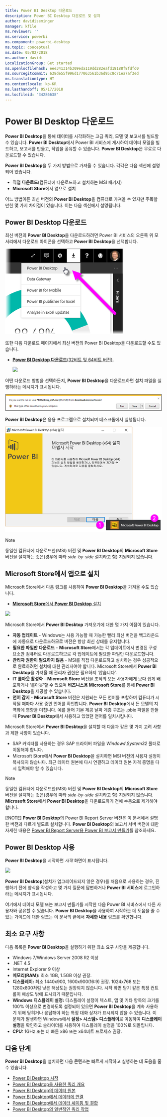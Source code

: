 ```yaml
---
title: Power BI Desktop 다운로드
description: Power BI Desktop 다운로드 및 설치
author: davidiseminger
manager: kfile
ms.reviewer: ''
ms.service: powerbi
ms.component: powerbi-desktop
ms.topic: conceptual
ms.date: 05/02/2018
ms.author: davidi
LocalizationGroup: Get started
ms.openlocfilehash: eee341314b309eda119dd282eafd18188f8fdfd0
ms.sourcegitcommit: 638de55f996d177063561b36d95c8c71ea7af3ed
ms.translationtype: HT
ms.contentlocale: ko-KR
ms.lasthandoff: 05/17/2018
ms.locfileid: "34286638"
---
```

# <a name="get-power-bi-desktop"></a>Power BI Desktop 다운로드
**Power BI Desktop**을 통해 데이터를 시각화하는 고급 쿼리, 모델 및 보고서를 빌드할 수 있습니다. **Power BI Desktop**에서 Power BI 서비스에 게시하여 데이터 모델을 빌드하고, 보고서를 만들고, 작업을 공유할 수 있습니다.  **Power BI Desktop**은 무료로 다운로드할 수 있습니다.

**Power BI Desktop**을 두 가지 방법으로 가져올 수 있습니다. 각각은 다음 섹션에 설명되어 있습니다.

* 직접 **다운로드**(컴퓨터에 다운로드하고 설치하는 MSI 패키지)
* **Microsoft Store**에서 앱으로 설치

어느 방법이든 최신 버전의 **Power BI Desktop**을 컴퓨터로 가져올 수 있지만 주목할 만한 몇 가지 차이점이 있습니다. 이는 다음 섹션에서 설명됩니다.

## <a name="download-power-bi-desktop"></a>Power BI Desktop 다운로드
최신 버전의 **Power BI Desktop**을 다운로드하려면 Power BI 서비스의 오른쪽 위 모서리에서 다운로드 아이콘을 선택하고 **Power BI Desktop**을 선택합니다.

![](media/desktop-get-the-desktop/getpbid_downloads.png)

또한 다음 다운로드 페이지에서 최신 버전의 Power BI Desktop을 다운로드할 수도 있습니다.

* [**Power BI Desktop 다운로드**(32비트 및 64비트 버전)](https://powerbi.microsoft.com/desktop).
  
  [![](media/service-admin-power-bi-security/PBI_Security_01.png)](https://powerbi.microsoft.com/desktop)

어떤 다운로드 방법을 선택하든지, **Power BI Desktop**을 다운로드하면 설치 파일을 실행하라는 메시지가 표시됩니다.

![](media/desktop-get-the-desktop/getpbid_3.png)

**Power BI Desktop**은 응용 프로그램으로 설치되며 데스크톱에서 실행됩니다.

![](media/desktop-get-the-desktop/designer_gsg_install.png)

> [!NOTE]
> 동일한 컴퓨터에 다운로드한(MSI) 버전 및 **Power BI Desktop**의 **Microsoft Store** 버전을 설치하는 것은(경우에 따라 *side-by-side* 설치라고 함) 지원되지 않습니다.
> 
> 

## <a name="install-as-an-app-from-the-microsoft-store"></a>Microsoft Store에서 앱으로 설치
Microsoft Store에서 다음 링크를 사용하여 **Power BI Desktop**을 가져올 수도 있습니다.

* [**Microsoft Store**에서 **Power BI Desktop** 설치](http://aka.ms/pbidesktopstore)

![](media/desktop-get-the-desktop/getpbid_04.png)

Microsoft Store에서 **Power BI Desktop** 가져오기에 대한 몇 가지 이점이 있습니다.

* **자동 업데이트** - Windows는 사용 가능할 때 가능한 빨리 최신 버전을 백그라운드에 자동으로 다운로드하므로 버전은 항상 최신 상태를 유지합니다.
* **필요한 파일만 다운로드** - **Microsoft Store**에서는 각 업데이트에서 변경된 구성 요소만 컴퓨터로 다운로드하므로 각 업데이트에 필요한 파일만 다운로드합니다.
* **관리자 권한이 필요하지 않음** - MSI를 직접 다운로드하고 설치하는 경우 성공적으로 완료하려면 설치에 대한 관리자여야 합니다. Microsoft Store에서 **Power BI Desktop**을 가져올 때 관리자 권한은 필요하지 ‘않습니다’.
* **IT 롤아웃 활성화** - **Microsoft Store** 버전을 조직의 모든 사용자에게 보다 쉽게 배포하거나 ‘롤아웃’할 수 있으며 **비즈니스용 Microsoft Store**를 통해 **Power BI Desktop**을 제공할 수 있습니다.
* **언어 감지** - **Microsoft Store** 버전은 지원되는 모든 언어를 포함하며 컴퓨터가 시작될 때마다 사용 중인 언어를 확인합니다. **Power BI Desktop**에서 든 모델의 지역화에 영향을 미칩니다. 예를 들어 기본 제공 날짜 계층 구조는 .pbix 파일을 만들 때 **Power BI Desktop**에서 사용하고 있었던 언어를 일치시킵니다.

Microsoft Store에서 **Power BI Desktop**을 설치할 때 다음과 같은 몇 가지 고려 사항과 제한 사항이 있습니다.

* SAP 커넥터를 사용하는 경우 SAP 드라이버 파일을 *Windows\System32* 폴더로 이동해야 합니다.
* Microsoft Store에서 **Power BI Desktop**을 설치하면 MSI 버전의 사용자 설정이 복사되지 않습니다. 최근 데이터 원본에 다시 연결하고 데이터 원본 자격 증명을 다시 입력해야 할 수 있습니다. 

> [!NOTE]
> 동일한 컴퓨터에 다운로드한(MSI) 버전 및 **Power BI Desktop**의 **Microsoft Store** 버전을 설치하는 것은(경우에 따라 *side-by-side* 설치라고 함) 지원되지 않습니다. **Microsoft Store**에서 **Power BI Desktop**을 다운로드하기 전에 수동으로 제거해야 합니다.
> 
> [!NOTE]
> **Power BI Desktop**의 Power BI Report Server 버전은 이 문서에서 설명한 버전과 다르게 별도로 설치합니다. **Power BI Desktop**의 보고서 서버 버전에 대한 자세한 내용은 [Power BI Report Server용 Power BI 보고서 만들기](report-server/quickstart-create-powerbi-report.md)를 참조하세요.
> 
> 

## <a name="using-power-bi-desktop"></a>Power BI Desktop 사용
**Power BI Desktop**을 시작하면 *시작* 화면이 표시됩니다.

![](media/desktop-get-the-desktop/getpbid_05.png)

**Power BI Desktop**(설치가 업그레이드되지 않은 경우)를 처음으로 사용하는 경우, 진행하기 전에 양식을 작성하고 몇 가지 질문에 답변하거나 **Power BI 서비스**에 로그인하라는 메시지가 표시됩니다.

여기에서 데이터 모델 또는 보고서 만들기를 시작한 다음 Power BI 서비스에서 다른 사용자와 공유할 수 있습니다. **Power BI Desktop**을 사용하여 시작하는 데 도움을 줄 수 있는 가이드에 대한 링크는 이 문서의 끝에서 **자세한 내용** 링크를 확인합니다.

## <a name="minimum-requirements"></a>최소 요구 사항
다음 목록은 **Power BI Desktop**을 실행하기 위한 최소 요구 사항을 제공합니다.

* Windows 7/Windows Server 2008 R2 이상
* .NET 4.5
* Internet Explorer 9 이상
* **메모리(RAM):** 최소 1GB, 1.5GB 이상 권장.
* **디스플레이:** 최소 1440x900, 1600x900(16:9) 권장. 1024x768 또는 1280x800처럼 낮은 해상도는 권장되지 않습니다. 시작 화면 닫기 같은 특정 컨트롤이 해상도 밖에 표시되기 때문입니다.
* **Windows 디스플레이 설정:** 디스플레이 설정이 텍스트, 앱 및 기타 항목의 크기를 100% 이상으로 변경하도록 설정되어 있으면 **Power BI Desktop**을 계속 사용하기 위해 닫히거나 응답해야 하는 특정 대화 상자가 표시되지 않을 수 있습니다. 이 문제가 발생하면 Windows에서 **설정> 시스템> 디스플레이**로 이동하여 **디스플레이 설정**을 확인하고 슬라이더를 사용하여 디스플레이 설정을 100%로 되돌립니다.
* **CPU:** 1GHz 또는 더 빠른 x86 또는 x64비트 프로세스 권장.

## <a name="next-steps"></a>다음 단계
**Power BI Desktop**을 설치하면 다음 콘텐츠는 빠르게 시작하고 실행하는 데 도움을 줄 수 있습니다.

* [Power BI Desktop 시작](desktop-getting-started.md)
* [Power BI Desktop을 사용한 쿼리 개요](desktop-query-overview.md)
* [Power BI Desktop의 데이터 원본](desktop-data-sources.md)
* [Power BI Desktop에서 데이터에 연결](desktop-connect-to-data.md)
* [Power BI Desktop에서 데이터 셰이핑 및 결합](desktop-shape-and-combine-data.md)
* [Power BI Desktop의 일반적인 쿼리 작업](desktop-common-query-tasks.md)   


